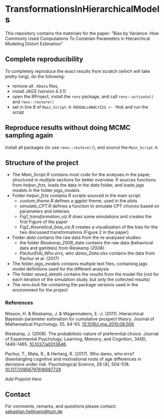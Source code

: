 # TransformationsInHierarchicalModels
This repository contains the materials for the paper:
"Bias by Variance: How Commonly Used Computations To Constrain Parameters in Hierarchical Modeling Distort Estimation"

## Complete reproducibility
To completely reproduce the exact results from scratch (which will take pretty long), do the following:

- remove all `.RData` files, 
- install JAGS (version 4.3.1)
- open the RProject, install the `renv` package, and call `renv::activate()` and `renv::restore()`
- set in line 8 of `Main_Script.R`: `REDOALLANALYSIS <- TRUE` and run the script

## Reproduce results without doing MCMC sampling again
Install all packages (or use `renv::restore()`), and source the `Main_Script.R`. 

## Structure of the project
- The *Main_Script.R* contains most code for the analyses in the paper, structured in multiple sections for better overview. If sources functions from *helper_fcts*, loads the data in the *data* folder, and loads jags models in the folder *jags_models*.
- Folder *helper_fcts* contains R scripts sourced in the main script:
  - *custom_theme.R* defines a ggplot theme, used in the plots
  - *simulate_CPT.R* defines a function to simulate CPT choices based on parameters and lotteries
  - *Fig1_transformation_viz.R* does some simulations and creates the first Figure of the paper
  - *Fig2_theoretical_bias_viz.R* creates a visualization of the bias for the two discussed transformations (Figure 2 in the paper)
- Folder *data* contains the raw data from the re-analysed studies:
  - the folder *Rieskamp_2008_data* contains the raw data (behavioral data and gambles) from Rieskamp (2008).
  - *PachurEtAl_Who errs, who dares_Data.xlsx* contains the data from Pachur et al. (2017) 
- The folder *jags_models* contains multiple text files, containing jags model definitions used for the different analysis
- The folder *saved_details* contains the results from the model fits (not for each iteration of the simulation study, but only the collected results)
- The *renv.lock* file containing the package versions used in the environment for the project


### References

Nilsson, H. & Rieskamp, J. & Wagenmakers, E.-J. (2011). Hierarchical Bayesian parameter estimation for cumulative prospect theory. Journal of Mathematical Psychology. 55. 84-93. [10.1016/j.jmp.2010.08.006](https://doi.org/10.1016/j.jmp.2010.08.006). 

Rieskamp, J. (2008). The probabilistic nature of preferential choice. Journal of Experimental Psychology: Learning, Memory, and Cognition, 34(6), 1446–1465. [10.1037/a0013646](https://doi.org/10.1037/a0013646).

Pachur, T., Mata, R., & Hertwig, R. (2017). Who dares, who errs? disentangling cognitive and motivational roots of age differences in decisions under risk. Psychological Science, 28 (4), 504–518. [10.1177/0956797616687729](https://doi.org/10.1177/0956797616687729)

*Add Preprint Here*

## Contact

For comments, remarks, and questions please contact: [sebastian.hellmann\@tum.de](mailto:sebastian.hellmann@tum.de)
